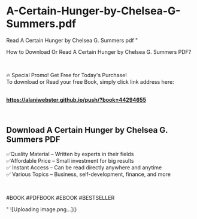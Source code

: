# A-Certain-Hunger-by-Chelsea-G-Summers.pdf
Read A Certain Hunger by Chelsea G. Summers pdf
"<p>How to Download Or Read A Certain Hunger by Chelsea G. Summers PDF?</p>
<p>&nbsp;</p>
<p>&#128293;  Special Promo! Get Free for Today's Purchase!<br />To download or Read your free Book, simply click link address here:&nbsp;<br />&nbsp;</p>
<p><a href=""https://alaniwebster.github.io/push/?book=44294655""><strong>https://alaniwebster.github.io/push/?book=44294655</strong></a></p>
<p>&nbsp;</p>
<h2>Download A Certain Hunger by Chelsea G. Summers PDF</h2>
<p>&#x2705;Quality Material &ndash; Written by experts in their fields<br />&#x2705;Affordable Price &ndash; Small investment for big results<br />&#x2705; Instant Access &ndash; Can be read directly anywhere and anytime<br />&#x2705; Various Topics &ndash; Business, self-development, finance, and more</p>
<p>&nbsp;</p>
<p>#BOOK #PDFBOOK #EBOOK #BESTSELLER</p>
"
![Uploading image.png…]()
